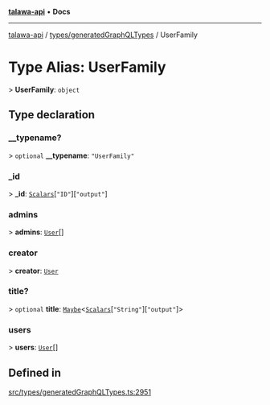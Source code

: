 [**talawa-api**](../../../README.md) • **Docs**

***

[talawa-api](../../../modules.md) / [types/generatedGraphQLTypes](../README.md) / UserFamily

# Type Alias: UserFamily

\> **UserFamily**: `object`

## Type declaration

### \_\_typename?

\> `optional` **\_\_typename**: `"UserFamily"`

### \_id

\> **\_id**: [`Scalars`](Scalars.md)\[`"ID"`\]\[`"output"`\]

### admins

\> **admins**: [`User`](User.md)[]

### creator

\> **creator**: [`User`](User.md)

### title?

\> `optional` **title**: [`Maybe`](Maybe.md)\<[`Scalars`](Scalars.md)\[`"String"`\]\[`"output"`\]\>

### users

\> **users**: [`User`](User.md)[]

## Defined in

[src/types/generatedGraphQLTypes.ts:2951](https://github.com/PalisadoesFoundation/talawa-api/blob/1f38da5423898626c6ebfa24896a9c3d008195c6/src/types/generatedGraphQLTypes.ts#L2951)

